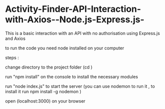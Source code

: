 # Activity-Finder-API-Interaction-with-Axios--Node.js-Express.js-
This is a basic interaction with an API with no authorisation using Express.js and Axios


to run the code you need node installed on your computer 

steps :

change directory to the project folder (cd <project path>)

run "npm install" on the console to install the necessary modules

run "node index.js" to start the server (you can use nodemon to run it , to install it run npm install -g nodemon )

open (localhost:3000) on your browser


